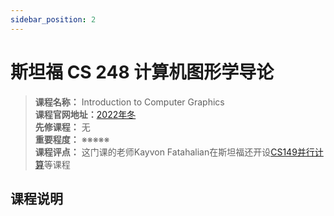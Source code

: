 ```yaml
---
sidebar_position: 2
---
```


# 斯坦福 CS 248 计算机图形学导论

>**课程名称：**  Introduction to Computer Graphics      
**课程官网地址：**[2022年冬](https://gfxcourses.stanford.edu/cs248/winter22)  
**先修课程：** 无  
**重要程度：** ※※※※※  
**课程评点：** 这门课的老师Kayvon Fatahalian在斯坦福还开设[CS149并行计算](https://hackway.org/docs/cs/elective/parallel/cs149)等课程


## 课程说明






<Comment></Comment>
